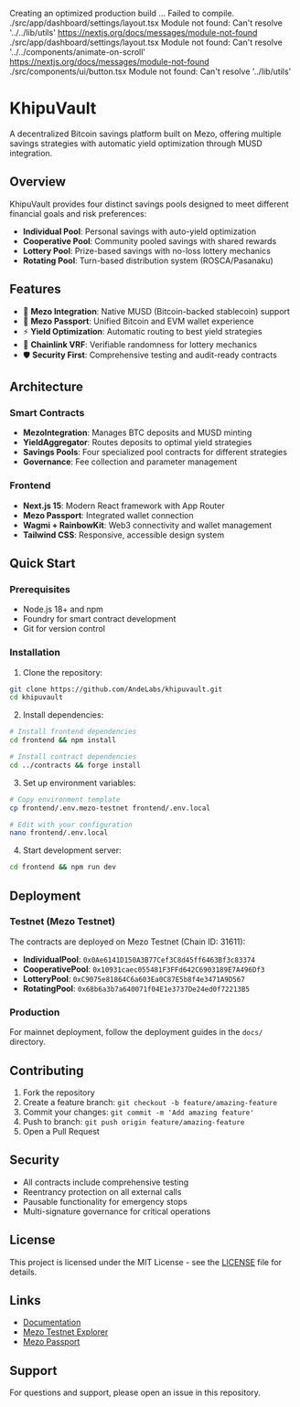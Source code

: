    Creating an optimized production build ...
Failed to compile.
./src/app/dashboard/settings/layout.tsx
Module not found: Can't resolve '../../lib/utils'
https://nextjs.org/docs/messages/module-not-found
./src/app/dashboard/settings/layout.tsx
Module not found: Can't resolve '../../components/animate-on-scroll'
https://nextjs.org/docs/messages/module-not-found
./src/components/ui/button.tsx
Module not found: Can't resolve '../lib/utils'
# KhipuVault

A decentralized Bitcoin savings platform built on Mezo, offering multiple savings strategies with automatic yield optimization through MUSD integration.

## Overview

KhipuVault provides four distinct savings pools designed to meet different financial goals and risk preferences:

- **Individual Pool**: Personal savings with auto-yield optimization
- **Cooperative Pool**: Community pooled savings with shared rewards
- **Lottery Pool**: Prize-based savings with no-loss lottery mechanics
- **Rotating Pool**: Turn-based distribution system (ROSCA/Pasanaku)

## Features

- 🔗 **Mezo Integration**: Native MUSD (Bitcoin-backed stablecoin) support
- 🔐 **Mezo Passport**: Unified Bitcoin and EVM wallet experience
- ⚡ **Yield Optimization**: Automatic routing to best yield strategies
- 🎲 **Chainlink VRF**: Verifiable randomness for lottery mechanics
- 🛡️ **Security First**: Comprehensive testing and audit-ready contracts

## Architecture

### Smart Contracts
- **MezoIntegration**: Manages BTC deposits and MUSD minting
- **YieldAggregator**: Routes deposits to optimal yield strategies
- **Savings Pools**: Four specialized pool contracts for different strategies
- **Governance**: Fee collection and parameter management

### Frontend
- **Next.js 15**: Modern React framework with App Router
- **Mezo Passport**: Integrated wallet connection
- **Wagmi + RainbowKit**: Web3 connectivity and wallet management
- **Tailwind CSS**: Responsive, accessible design system

## Quick Start

### Prerequisites
- Node.js 18+ and npm
- Foundry for smart contract development
- Git for version control

### Installation

1. Clone the repository:
```bash
git clone https://github.com/AndeLabs/khipuvault.git
cd khipuvault
```

2. Install dependencies:
```bash
# Install frontend dependencies
cd frontend && npm install

# Install contract dependencies
cd ../contracts && forge install
```

3. Set up environment variables:
```bash
# Copy environment template
cp frontend/.env.mezo-testnet frontend/.env.local

# Edit with your configuration
nano frontend/.env.local
```

4. Start development server:
```bash
cd frontend && npm run dev
```

## Deployment

### Testnet (Mezo Testnet)
The contracts are deployed on Mezo Testnet (Chain ID: 31611):

- **IndividualPool**: `0x0Ae6141D150A3B77Cef3C8d45ff6463Bf3c83374`
- **CooperativePool**: `0x10931caec055481F3FFd642C6903189E7A496Df3`
- **LotteryPool**: `0xC9075e81864C6a603Ea0C87E5b8f4e3471A9D567`
- **RotatingPool**: `0x68b6a3b7a640071f04E1e3737De24ed0f72213B5`

### Production
For mainnet deployment, follow the deployment guides in the `docs/` directory.

## Contributing

1. Fork the repository
2. Create a feature branch: `git checkout -b feature/amazing-feature`
3. Commit your changes: `git commit -m 'Add amazing feature'`
4. Push to branch: `git push origin feature/amazing-feature`
5. Open a Pull Request

## Security

- All contracts include comprehensive testing
- Reentrancy protection on all external calls
- Pausable functionality for emergency stops
- Multi-signature governance for critical operations

## License

This project is licensed under the MIT License - see the [LICENSE](LICENSE) file for details.

## Links

- [Documentation](docs/)
- [Mezo Testnet Explorer](https://testnet-explorer.mezo.org)
- [Mezo Passport](https://passport.mezo.org)

## Support

For questions and support, please open an issue in this repository.
